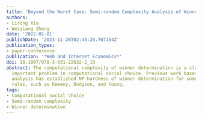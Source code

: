 ```yaml
---
title: 'Beyond the Worst Case: Semi-random Complexity Analysis of Winner Determination'
authors:
- Lirong Xia
- Weiqiang Zheng
date: '2022-01-01'
publishDate: '2023-11-26T02:45:28.707154Z'
publication_types:
- paper-conference
publication: '*Web and Internet Economics*'
doi: 10.1007/978-3-031-22832-2_19
abstract: The computational complexity of winner determination is a classical and
  important problem in computational social choice. Previous work based on worst-case
  analysis has established NP-hardness of winner determination for some classic voting
  rules, such as Kemeny, Dodgson, and Young.
tags:
- Computational social choice
- Semi-random complexity
- Winner determination
---
```

